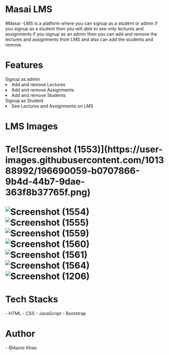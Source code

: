 <h1 fontsize="30px">Masai LMS</h1>
#Masai -LMS is a platform where you can signup as a student or admin if you signup as a student then you will able to see only lectures and assignments if you signup as an admin then you can add and remove the lectures and assignments from LMS and also can add the students and remove.
<h1>Features</h1>
<th>Signup as admin </th>
<li>Add and remove Lectures</li>
<li>Add and remove Assignments</li>
<li>Add and remove Students</li>
<th>Signup as Student</th>
<li>See Lectures and Assignments on LMS</li>
<h1>LMS Images</h1>

<h1>Te![Screenshot (1553)](https://user-images.githubusercontent.com/101388992/196690059-b0707866-9b4d-44b7-9dae-363f8b37765f.png)
  
  ![Screenshot (1554)](https://user-images.githubusercontent.com/101388992/196690103-69efd487-9c3b-4c4e-9adf-f3466da04065.png)
  ![Screenshot (1555)](https://user-images.githubusercontent.com/101388992/196690131-a1419185-3d3a-4ff5-b86f-373c7caa3796.png)
![Screenshot (1559)](https://user-images.githubusercontent.com/101388992/196690178-e866d036-5b30-486e-8253-ddfeac5eb1be.png)
  ![Screenshot (1560)](https://user-images.githubusercontent.com/101388992/196690207-c63338bc-34d9-4827-81f4-c06583e9cd76.png)
  ![Screenshot (1561)](https://user-images.githubusercontent.com/101388992/196690284-ba8ce312-9f98-4b5e-bded-0d15826442bc.png)
  ![Screenshot (1564)](https://user-images.githubusercontent.com/101388992/196690306-b77d61c3-789e-447a-9dc3-3e1ef93da296.png)
![Screenshot (1206)](https://user-images.githubusercontent.com/101388992/196690338-d4ad0aa0-f076-4fc2-90be-b67d345f3954.png)

 <h1>Tech Stacks</h1>
- HTML
- CSS
- JavaScript
- Bootstrap
<h1>Author</h1> 
- @Aamir Khan
